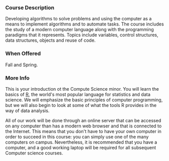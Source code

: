 ### Course Description

Developing algorithms to solve problems and using the computer as a means to 
implement algorithms and to automate tasks.  The course includes the study of a 
modern computer language along with the programming paradigms that it represents.
Topics include variables, control structures, data structures, objects and reuse
of code.

### When Offered

Fall and Spring.

### More Info

This is your introduction ot the Compute Science minor.  You will learn the
basics of <a href="https://www.r-project.org/">R</a>, the world&#39;s most popular language
for statistics and data science.  We will emphasize the
basic principles of computer programming, but we will also begin to look at
some of what the tools R provides in the way of data analysis.

All of our work will be done through an online server that can be accessed on
any computer than has a modern web browser and that is connected to the
Internet.  This means that you don&#39;t have to have your own computer in order
to succeed in this course:  you can simply use one of the many computers on campus.
Nevertheless, it is recommended that you have a computer, and a good working
laptop will be required for all subsequent Computer science courses.
